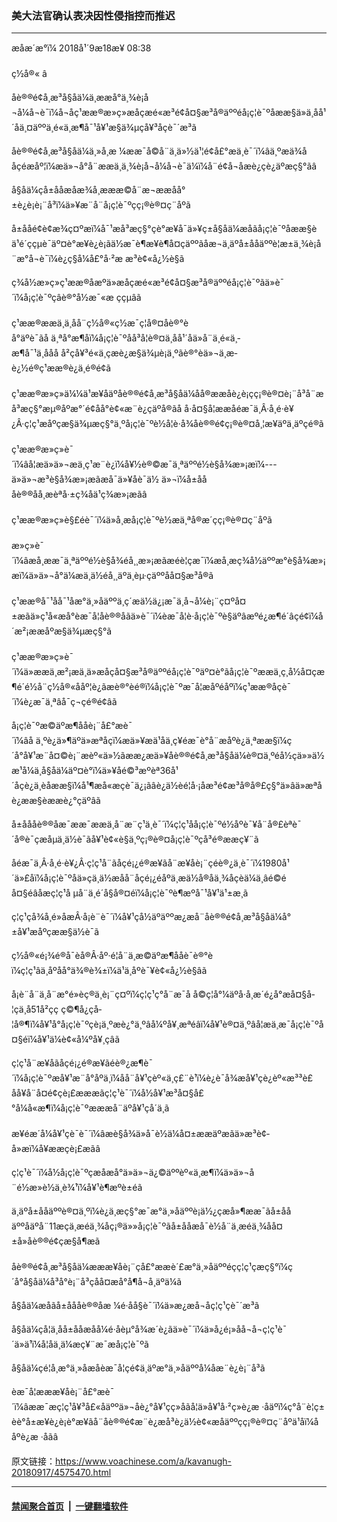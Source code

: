 ### 美大法官确认表决因性侵指控而推迟
------------------------

<div class="published">
 <span class="date" title="ä¸­å½æ¶é´">
  <time datetime="2018-09-18T08:38:00+08:00">
   æåæ´æ°ï¼ 2018å¹´9æ18æ¥ 08:38
  </time>
 </span>
</div>
<br/>
<div class="wsw">
 <span class="dateline">
  ç½å®« â
 </span>
 <p>
  åè®®é¢å¸æ³å§åä¼ä¸ææå°ä¸¾è¡å¬å¼å¬è¯ï¼å¬åç¹ææ®æ»ç»æåçæé«æ³é¢å¤§æ³å®äººéå¡ç¦è¯ºåææ§ä»ä¸åå¹´åä¸¤äººä¸é«ä¸­æ¶å¯¹å¥¹æ§ä¾µçå¥³å­çè¯´æ³ã
 </p>
 <p>
  åè®®é¢å¸æ³å§åä¼ä¸»å¸­æ ¼ææ¯å©å¨ä¸ä»½ä¹¦é¢å£°æä¸­è¯´ï¼âä¸ºæä¾ååçéæåº¦ï¼æä»¬å°å¨ææä¸ä¸¾è¡å¬å¼å¬è¯ä¼ï¼å¨é¢å¬åæè¿çè¿äºæç§°ãâ
 </p>
 <p>
  å§åä¼çå±ååæåæ¾å¸æææ©å¨æ¬ææåå°±è¿è¡è¡¨å³ï¼ä»¥æ¨å¨å¡ç¦è¯ºçç¡®è®¤ç¨åºã
 </p>
 <p>
  å±ååé¢è¢æ¾ç¤ºæï¼å¯¹æå³æç§°çè°æ¥å¯ä»¥ç±å§åä¼æåãå¡ç¦è¯ºåææ§èä¹é´ççµè¯äº¤è°æ¥è¿è¡ãä½æ¯è¶æ¥è¶å¤çäººãåæ¬ä¸äºå±ååäººè¦æ±ä¸¾è¡å¨æ°å¬è¯ï¼è¿ç§å¼å£°å·²æ æ³è¢«å¿½è§ã
 </p>
 <p>
  ç¾å½æ»ç»ç¹ææ®åæºä»æåçæé«æ³é¢å¤§æ³å®äººéå¡ç¦è¯ºãä»è¯´ï¼å¡ç¦è¯ºçâè®°å½æ¯«æ ççµâã
  <br/>
  <br/>
  ç¹ææ®ææä¸ä¸åå¨ç½å®«ç½æ¯ç¦å®¤åè®°èå°äºè¯ãå ä¸ªå°æ¶åï¼å¡ç¦è¯ºåå³å¦è®¤ä¸åå¹´åä»å¨ä¸é«ä¸­æ¶å¯¹ä¸ååå å²çå¥³é«ä¸­çæè¿æ§ä¾µè¡ä¸ºãè®°èä»¬ä¸æ­è¿½é®ç¹ææ®è¿ä¸é®é¢ã
  <br/>
  <br/>
  ç¹ææ®æ»ç»ä¼¼ä¹æ¥åäºåè®®é¢å¸æ³å§åä¼åå®ææåè¿è¡çç¡®è®¤è¡¨å³å¨æå³æç§°æµ®åºæ°´é¢åå°è¢«æ¨è¿çäºå®ãå å·å¤§å­¦ææåéæ¯ä¸Â·å¸é·è¥¿Â·ç¦ç¹æåºçæ§ä¾µæç§°ä¸ºå¡ç¦è¯ºè½å¦è·å¾åè®®é¢ç¡®è®¤å¸¦æ¥äºä¸äºçé®ã
  <br/>
  <br/>
  ç¹ææ®æ»ç»è¯´ï¼âå¦æä»ä»¬æä¸ç¹æ¨è¿ï¼å¥½è®©æ¯ä¸ªäººé½è§å¾æ»¡æï¼---ä»ä»¬æ³è§å¾æ»¡æãæå¯ä»¥åè¯ä½ ä»¬ï¼å±åååè®®åå¸æèªå·±ç¾åä¹ç¾æ»¡æãâ
  <br/>
  <br/>
  ç¹ææ®æ»ç»è§£éè¯´ï¼ä»å¸æå¡ç¦è¯ºè½æä¸ªå®æ´çç¡®è®¤ç¨åºã
  <br/>
  <br/>
  æ»ç»è¯´ï¼âæå¸ææ¯ä¸ªäººé½è§å¾éå¸¸æ»¡æãæéè¦çæ¯ï¼æå¸æç¾å½äººæ°è§å¾æ»¡æï¼ä»ä»¬å°ä¼æä¸ä½éå¸¸äºä¸èµ·çäººåå¤§æ³å®ã
  <br/>
  <br/>
  ç¹ææ®å¯¹åå¯¹åæ°ä¸»åäººä¸ç´æä½ä¿¡æ¯ä¸å¬å¼è¡¨ç¤ºå¤±æãä»ç¹å«æå°èæ¯å¦åè®®åãä»è¯´ï¼èæ¯å¦è·å¡ç¦è¯ºè§äºâæºé¿æ¶é´âçé¢ï¼å´æ²¡ææåºæ§ä¾µæç§°ã
  <br/>
  <br/>
  ç¹ææ®æ»ç»è¯´ï¼ä»ææä¸æ²¡æä¸ä»æåçå¤§æ³å®äººéå¡ç¦è¯ºäº¤è°ãå¡ç¦è¯ºææä¸ç¸å½å¤çæ¶é´é½å¨ç½å®«ååº¦è¿ãæè®°èé®ï¼å¡ç¦è¯ºæ¯å¦æåºéåºï¼ç¹ææ®åç­è¯´ï¼è¿æ¯ä¸ªâå¯ç¬çé®é¢âã
 </p>
 <p>
  å¡ç¦è¯ºæ©äºæ¶ååè¡¨å£°æè¯´ï¼âå ä¸ºè¿ä»¶äºä»æªåçï¼æä»¥æä¹åä¸ç¥éæ¯è°å¨æåºè¿ä¸ªææ§ï¼ç´å°å¥¹æ¨å¤©è¡¨æèº«ä»½ãææ¿æä»¥åè®®é¢å¸æ³å§åä¼è®¤ä¸ºéå½çä»»ä½æ¹å¼ä¸å§åä¼äº¤è°ï¼ä»¥åé©³æºèª36å¹´åçè¿ä¸èåææ§ï¼å¹¶æå«æçè¯ä¿¡ãâè¿ä½èé¦å·¡åæ³é¢æ³å®å®£ç§°ä»âä»æªåè¿ææ§èææè¿°çäºâã
 </p>
 <p>
  å±åååè®®åæ¯ææ¯ææä¸å¨æ¨ç¹ä¸è¯´ï¼ç¦ç¹åå¡ç¦è¯ºé½åºè¯¥å¨å®£èªè¯´å®è¯çæåµä¸ä½è¯ãå¥¹è¢«è§ä¸ºç¡®è®¤å¡ç¦è¯ºçå³é®ææç¥¨ã
 </p>
 <p>
  åéæ¯ä¸Â·å¸é·è¥¿Â·ç¦ç¹å¨ãåçé¡¿é®æ¥ãå¨æ¥åè¡¨çéè®¿ä¸­è¯´ï¼1980å¹´ä»£åï¼å¡ç¦è¯ºåä»çä¸ä½æåå¨åçé¡¿éåºä¸æä½å®åä¸¾åçèä¼ä¸âé©éå¤§éâåæç¦ç¹å µå¨ä¸é´å§å®¤éï¼å¡ç¦è¯ºè¶æºå¯¹å¥¹ä¹±æ¸ã
 </p>
 <p>
  ç¦ç¹çå¾å¸é»åæÂ·å¡è¨è¯´ï¼å¥¹çå½äºäººæ¿æå¨åè®®é¢å¸æ³å§åä¼å°±å¥¹æåºçææ§ä½è¯ã
 </p>
 <p>
  ç½å®«é¡¾é®å¯èå®Â·åº·é¦å¨ä¸æ©äºæ¶ååè¯è®°èï¼ç¦ç¹âä¸åºåå°ä¾®è¾±ï¼ä¹ä¸åºè¯¥è¢«å¿½è§âã
 </p>
 <p>
  å¡è¨å¨ä¸å¨æ°é»èç®ä¸­è¡¨ç¤ºï¼ç¦ç¹ç°å¨æ¯å å©ç¦å°¼äºå·å¸æ´é¿å°æå¤§å­¦çä¸å51å²çç ç©¶å¿çå­¦å®¶ï¼å¥¹å°å¡ç¦è¯ºçè¡ä¸ºæè¿°ä¸ºâå¼ºå¥¸æªéâï¼å¥¹è®¤ä¸ºâå¦æä¸æ¯å¡ç¦è¯ºå¤§éï¼å¥¹ä¼è¢«å¼ºå¥¸çâã
 </p>
 <p>
  ç¦ç¹å¨æ¥åãåçé¡¿é®æ¥ãéè®¿æ¶è¯´ï¼å¡ç¦è¯ºæå¥¹æ¨å°åºä¸ï¼åå¨å¥¹çèº«ä¸ç£¨è¹­ï¼è¿è¯å¾æå¥¹çè¿èº«æ³³è£åå¥å¨å¤é¢çè¡£æææãç¦ç¹è¯´ï¼å½å¥¹æ³å¤§å£°å¼å«æ¶ï¼å¡ç¦è¯ºæææå¨äºå¥¹çå´ä¸ã
  <br/>
  <br/>
  æ¥éæ´å¼å¥¹çè¯è¯´ï¼âæè§å¾ä»å¯è½ä¼å¤±ææäºæãä»æ³è¢­å»æï¼å¥ææçè¡£æãâ
 </p>
 <p>
  ç¦ç¹è¯´ï¼å½å¡ç¦è¯ºçæåæå°ä»ä»¬ä¿©äººèº«ä¸æ¶ï¼ä»ä»¬å¨é½æ»è½ä¸è¾¹ï¼å¥¹è¶æºè±éã
 </p>
 <p>
  ä¸äºå±ååäººè®¤ä¸ºï¼è¿ä¸æç§°æ¯æ°ä¸»åäººè¡ä½¿çæå»¶ææ¯ãå±ååäººåäºå¨11æçä¸­æéä¸¾åç¡®ä»»å¡ç¦è¯ºãå±ååæå¯è½å¨ä¸­æéä¸¾åå¤±å»åè®®é¢çæ§å¶æã
  <br/>
  <br/>
  åè®®é¢å¸æ³å§åä¼æææ¥åè¡¨çå£°ææè´£æ°ä¸»åäººéçç¦ç¹çæç§°ï¼ç´å°å§åä¼å³å°è¡¨å³çåå¤æå°å¶å¬å¸äºä¼ã
 </p>
 <p>
  å§åä¼æåãå±åååè®®åæ ¼é·åå§è¯´ï¼ä»æ¿æå¬åç¦ç¹çè¯´æ³ã
 </p>
 <p>
  å§åä¼çå¦ä¸åå±ååæåå¼é·åèµ°å¾æ´è¿ãä»è¯´ï¼ä»å¿é¡»åå¬å¬ç¦ç¹è¯´ä»ä¹ï¼å¦åä¸ä¼æç¥¨æ¯æå¡ç¦è¯ºã
 </p>
 <p>
  å§åä¼çé¦å¸­æ°ä¸»åæåèæ¯å¦çé¢ä¸äºæ°ä¸»åäººå¼åæ¨è¿è¡¨å³ã
 </p>
 <p>
  èæ¯å¦æææ¥åè¡¨å£°æè¯´ï¼âææ¯æç¦ç¹å¥³å£«åäººä»¬åè¿°å¥¹çç»åãå¦ä»å¥¹å·²ç»è¿æ ·åäºï¼ç°å¨è¦ç±èè°å±æ¥è¿è¡è°æ¥ãå¨åè®®é¢æ¨è¿æå³è¿ä½è¢«æåäººçç¡®è®¤ç¨åºä¹åï¼ååºè¿æ ·åãâ
 </p>
 <p>
 </p>
</div>

原文链接：https://www.voachinese.com/a/kavanugh-20180917/4575470.html


------------------------
#### [禁闻聚合首页](https://github.com/gfw-breaker/banned-news/blob/master/README.md) &nbsp;|&nbsp;  [一键翻墙软件](https://github.com/gfw-breaker/nogfw/blob/master/README.md)